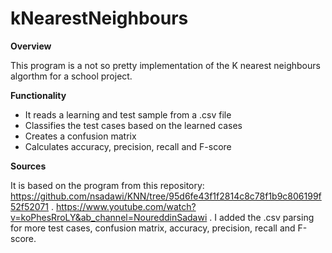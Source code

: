 # kNearestNeighbours

**Overview**

This program is a not so pretty implementation of the K nearest neighbours algorthm for a school project.

**Functionality**

* It reads a learning and test sample from a .csv file
* Classifies the test cases based on the learned cases
* Creates a confusion matrix
* Calculates accuracy, precision, recall and F-score

**Sources**

It is based on the program from this repository: https://github.com/nsadawi/KNN/tree/95d6fe43f1f2814c8c78f1b9c806199f52f52071 .
https://www.youtube.com/watch?v=koPhesRroLY&ab_channel=NoureddinSadawi .
I added the .csv parsing for more test cases, confusion matrix, accuracy, precision, recall and F-score.
